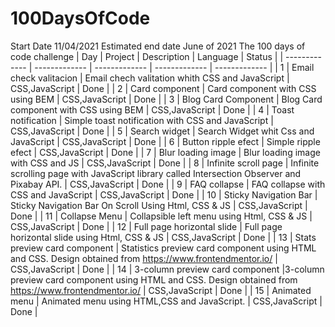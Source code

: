 # 100DaysOfCode

Start Date 11/04/2021
Estimated end date June of 2021
The 100 days of code challenge
| Day | Project | Description | Language | Status |
| ------------- | ------------- | ------------- | ------------- | ------------- |
| 1 | Email check valitacion | Email chech valitation whith CSS and JavaScript | CSS,JavaScript | Done |
| 2 | Card component | Card component with CSS using BEM | CSS,JavaScript | Done |
| 3 | Blog Card Component | Blog Card component with CSS using BEM | CSS,JavaScript | Done |
| 4 | Toast notification | Simple toast notification with CSS and JavaScript | CSS,JavaScript | Done |
| 5 | Search widget | Search Widget whit Css and JavaScript | CSS,JavaScript | Done |
| 6 | Button ripple efect | Simple ripple efect | CSS,JavaScript | Done |
| 7 | Blur loading image | Blur loading image with CSS and JS | CSS,JavaScript | Done |
| 8 | Infinite scroll page | Infinite scrolling page with JavaScript library called Intersection Observer and Pixabay API. | CSS,JavaScript | Done |
| 9 | FAQ collapse | FAQ collapse with CSS and JavaScript | CSS,JavaScript | Done |
| 10 | Sticky Navigation Bar | Sticky Navigation Bar On Scroll Using Html, CSS & JS | CSS,JavaScript | Done |
| 11 | Collapse Menu | Collapsible left menu using Html, CSS & JS | CSS,JavaScript | Done |
| 12 | Full page horizontal slide | Full page horizontal slide using Html, CSS & JS | CSS,JavaScript | Done |
| 13 | Stats preview card component | Statistics preview card component using HTML and CSS. Design obtained from https://www.frontendmentor.io/ | CSS,JavaScript | Done |
| 14 | 3-column preview card component |3-column preview card component using HTML and CSS. Design obtained from https://www.frontendmentor.io/ | CSS,JavaScript | Done |
| 15 | Animated menu | Animated menu using HTML,CSS and JavaScript. | CSS,JavaScript | Done |